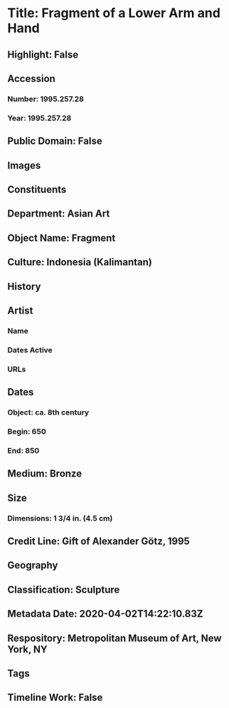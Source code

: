 # Title: Fragment of a Lower Arm and Hand
## Highlight: False
## Accession
### Number: 1995.257.28
### Year: 1995.257.28
## Public Domain: False
## Images
## Constituents
## Department: Asian Art
## Object Name: Fragment
## Culture: Indonesia (Kalimantan)
## History
## Artist
### Name
### Dates Active
### URLs
## Dates
### Object: ca. 8th century
### Begin: 650
### End: 850
## Medium: Bronze
## Size
### Dimensions: 1 3/4 in. (4.5 cm)
## Credit Line: Gift of Alexander Götz, 1995
## Geography
## Classification: Sculpture
## Metadata Date: 2020-04-02T14:22:10.83Z
## Respository: Metropolitan Museum of Art, New York, NY
## Tags
## Timeline Work: False